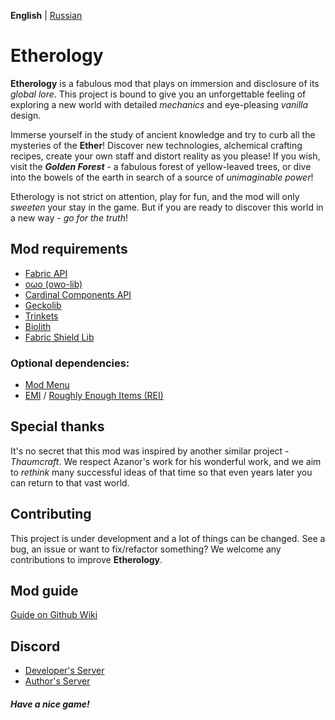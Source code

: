 **English** | [Russian](README-ru.md)

# Etherology

**Etherology** is a fabulous mod that plays on immersion and disclosure of its *global lore*. This project is bound to give you an unforgettable feeling of exploring a new world with detailed *mechanics* and eye-pleasing *vanilla* design.

Immerse yourself in the study of ancient knowledge and try to curb all the mysteries of the **Ether**! Discover new technologies, alchemical crafting recipes, create your own staff and distort reality as you please! If you wish, visit the ***Golden Forest*** - a fabulous forest of yellow-leaved trees, or dive into the bowels of the earth in search of a source of *unimaginable power*!

Etherology is not strict on attention, play for fun, and the mod will only *sweeten* your stay in the game. But if you are ready to discover this world in a new way - *go for the truth*!

## Mod requirements
- [Fabric API](https://modrinth.com/mod/fabric-api)
- [oωo (owo-lib)](https://modrinth.com/mod/owo-lib)
- [Cardinal Components API](https://modrinth.com/mod/cardinal-components-api)
- [Geckolib](https://modrinth.com/mod/geckolib)
- [Trinkets](https://modrinth.com/mod/trinkets)
- [Biolith](https://modrinth.com/mod/biolith)
- [Fabric Shield Lib](https://modrinth.com/mod/fabricshieldlib)

### Optional dependencies:
- [Mod Menu](https://modrinth.com/mod/modmenu)
- [EMI](https://modrinth.com/mod/emi) / [Roughly Enough Items (REI)](https://modrinth.com/mod/rei)

## Special thanks
It's no secret that this mod was inspired by another similar project - *Thaumcraft*. We respect Azanor's work for his wonderful work, and we aim to *rethink* many successful ideas of that time so that even years later you can return to that vast world.

## Contributing
This project is under development and a lot of things can be changed. See a bug, an issue or want to fix/refactor something? We welcome any contributions to improve **Etherology**.

## Mod guide
[Guide on Github Wiki](https://github.com/feytox/Etherology/wiki/Guide)

## Discord
- [Developer's Server](https://discord.gg/U23C6ewP2X)
- [Author's Server](https://discord.com/invite/HruRuhw)


##### Have a nice game!